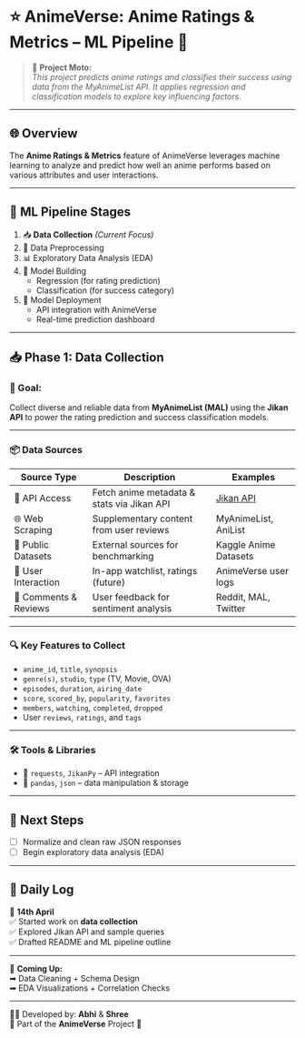 # ⭐ AnimeVerse: Anime Ratings & Metrics – ML Pipeline 🎌

> 🎯 **Project Moto:**  
> *This project predicts anime ratings and classifies their success using data from the MyAnimeList API. It applies regression and classification models to explore key influencing factors.*

---

## 🌐 Overview

The **Anime Ratings & Metrics** feature of AnimeVerse leverages machine learning to analyze and predict how well an anime performs based on various attributes and user interactions.

---

## 🔁 ML Pipeline Stages

1. 📥 **Data Collection** *(Current Focus)*
2. 🧹 Data Preprocessing
3. 📊 Exploratory Data Analysis (EDA)
4. 🧠 Model Building
   - Regression (for rating prediction)
   - Classification (for success category)
5. 🚀 Model Deployment
   - API integration with AnimeVerse
   - Real-time prediction dashboard

---

## 📥 Phase 1: Data Collection

### 🎯 Goal:  
Collect diverse and reliable data from **MyAnimeList (MAL)** using the **Jikan API** to power the rating prediction and success classification models.

---

### 📦 Data Sources

| Source Type            | Description                                 | Examples                          |
|------------------------|---------------------------------------------|-----------------------------------|
| 🔌 API Access          | Fetch anime metadata & stats via Jikan API | [Jikan API](https://jikan.moe/)   |
| 🌐 Web Scraping        | Supplementary content from user reviews     | MyAnimeList, AniList              |
| 📁 Public Datasets     | External sources for benchmarking           | Kaggle Anime Datasets             |
| 👥 User Interaction    | In-app watchlist, ratings (future)          | AnimeVerse user logs              |
| 📄 Comments & Reviews  | User feedback for sentiment analysis        | Reddit, MAL, Twitter              |

---

### 🔍 Key Features to Collect

- `anime_id`, `title`, `synopsis`
- `genre(s)`, `studio`, `type` (TV, Movie, OVA)
- `episodes`, `duration`, `airing_date`
- `score`, `scored_by`, `popularity`, `favorites`
- `members`, `watching`, `completed`, `dropped`
- User `reviews`, `ratings`, and `tags`

---

### 🛠 Tools & Libraries

- 🔧 `requests`, `JikanPy` – API integration
- 🧪 `pandas`, `json` – data manipulation & storage

---

## 🧠 Next Steps

- [ ] Normalize and clean raw JSON responses
- [ ] Begin exploratory data analysis (EDA)

---

## 📅 Daily Log

📌 **14th April**  
✅ Started work on **data collection**  
✅ Explored Jikan API and sample queries  
✅ Drafted README and ML pipeline outline

---

📢 **Coming Up:**  
➡ Data Cleaning + Schema Design  
➡ EDA Visualizations + Correlation Checks

---

👨‍💻 Developed by: **Abhi** & **Shree**  
🚀 Part of the **AnimeVerse** Project 🌸

